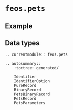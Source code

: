 # `feos.pets`

## Example


## Data types

```{eval-rst}
.. currentmodule:: feos.pets

.. autosummary::
    :toctree: generated/

    Identifier
    IdentifierOption
    PureRecord
    BinaryRecord
    PetsBinaryRecord
    PetsRecord
    PetsParameters
```
